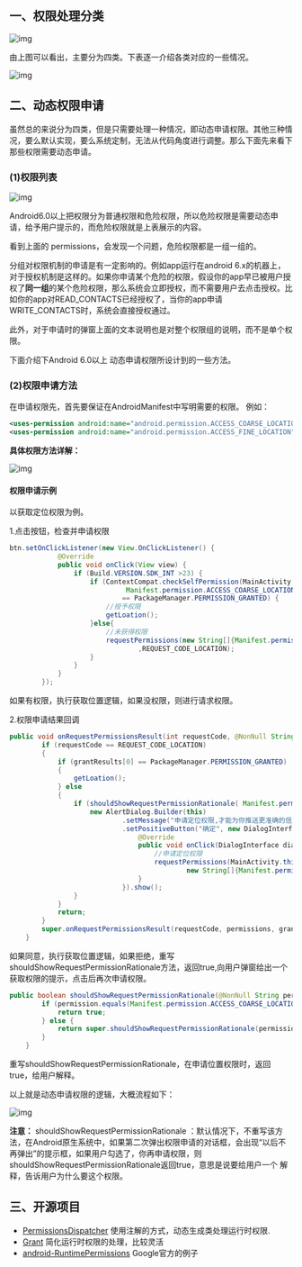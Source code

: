 ## 一、权限处理分类

![img](https://upload-images.jianshu.io/upload_images/3985563-8ec96b2fa802e624.png?imageMogr2/auto-orient/strip%7CimageView2/2/w/1240)

由上图可以看出，主要分为四类。下表逐一介绍各类对应的一些情况。

![img](https://upload-images.jianshu.io/upload_images/3985563-fa7820a1f044292c.png?imageMogr2/auto-orient/strip%7CimageView2/2/w/1240)

## 二、动态权限申请

虽然总的来说分为四类，但是只需要处理一种情况，即动态申请权限。其他三种情况，要么默认实现，要么系统定制，无法从代码角度进行调整。那么下面先来看下那些权限需要动态申请。

### (1)权限列表

![img](https://upload-images.jianshu.io/upload_images/3985563-80387c4edc364fb5.png?imageMogr2/auto-orient/strip%7CimageView2/2/w/1240)

Android6.0以上把权限分为普通权限和危险权限，所以危险权限是需要动态申请，给予用户提示的，而危险权限就是上表展示的内容。

看到上面的 permissions，会发现一个问题，危险权限都是一组一组的。

分组对权限机制的申请是有一定影响的。例如app运行在android 6.x的机器上，对于授权机制是这样的。如果你申请某个危险的权限，假设你的app早已被用户授权了**同一组**的某个危险权限，那么系统会立即授权，而不需要用户去点击授权。比如你的app对READ_CONTACTS已经授权了，当你的app申请WRITE_CONTACTS时，系统会直接授权通过。

此外，对于申请时的弹窗上面的文本说明也是对整个权限组的说明，而不是单个权限。

下面介绍下Android 6.0以上 动态申请权限所设计到的一些方法。

### (2)权限申请方法

在申请权限先，首先要保证在AndroidManifest中写明需要的权限。
例如：

```xml
<uses-permission android:name="android.permission.ACCESS_COARSE_LOCATION"></uses-permission>
<uses-permission android:name="android.permission.ACCESS_FINE_LOCATION"></uses-permission>
```

**具体权限方法详解：**

![img](https://upload-images.jianshu.io/upload_images/3985563-97cd0faf4dee20fd.png?imageMogr2/auto-orient/strip%7CimageView2/2/w/1240)

#### 权限申请示例

以获取定位权限为例。

1.点击按钮，检查并申请权限

```java
btn.setOnClickListener(new View.OnClickListener() {
            @Override
            public void onClick(View view) {
                if (Build.VERSION.SDK_INT >23) {
                    if (ContextCompat.checkSelfPermission(MainActivity.this,
                             Manifest.permission.ACCESS_COARSE_LOCATION)
                            == PackageManager.PERMISSION_GRANTED) {
                        //授予权限
                        getLoation();
                    }else{
                        //未获得权限
                        requestPermissions(new String[]{Manifest.permission.ACCESS_COARSE_LOCATION}
                                ,REQUEST_CODE_LOCATION);
                    }
                }
            }
        });
```

如果有权限，执行获取位置逻辑，如果没权限，则进行请求权限。

2.权限申请结果回调

```java
public void onRequestPermissionsResult(int requestCode, @NonNull String[] permissions, @NonNull int[] grantResults) {
        if (requestCode == REQUEST_CODE_LOCATION)
        {
            if (grantResults[0] == PackageManager.PERMISSION_GRANTED)
            {
                getLoation();
            } else
            {
                if (shouldShowRequestPermissionRationale( Manifest.permission.ACCESS_COARSE_LOCATION)){
                    new AlertDialog.Builder(this)
                            .setMessage("申请定位权限,才能为你推送更准确的信息")
                            .setPositiveButton("确定", new DialogInterface.OnClickListener() {
                                @Override
                                public void onClick(DialogInterface dialog, int which) {
                                    //申请定位权限
                                    requestPermissions(MainActivity.this,
                                            new String[]{Manifest.permission.ACCESS_COARSE_LOCATION}, REQUEST_CODE_LOCATION);
                                }
                            }).show();
                }
            }
            return;
        }
        super.onRequestPermissionsResult(requestCode, permissions, grantResults);
    }
```

如果同意，执行获取位置逻辑，如果拒绝，重写shouldShowRequestPermissionRationale方法，返回true,向用户弹窗给出一个获取权限的提示，点击后再次申请权限。

```java
public boolean shouldShowRequestPermissionRationale(@NonNull String permission) {
        if (permission.equals(Manifest.permission.ACCESS_COARSE_LOCATION) ) {
            return true;
        } else {
            return super.shouldShowRequestPermissionRationale(permission);
        }
    }
```

重写shouldShowRequestPermissionRationale，在申请位置权限时，返回true，给用户解释。

以上就是动态申请权限的逻辑，大概流程如下：

![img](https://upload-images.jianshu.io/upload_images/3985563-68ccd1ded272a212.png?imageMogr2/auto-orient/strip%7CimageView2/2/w/1240)

**注意：**
shouldShowRequestPermissionRationale ：默认情况下，不重写该方法，在Android原生系统中，如果第二次弹出权限申请的对话框，会出现“以后不再弹出”的提示框，如果用户勾选了，你再申请权限，则shouldShowRequestPermissionRationale返回true，意思是说要给用户一个 解释，告诉用户为什么要这个权限。

## 三、开源项目

- [PermissionsDispatcher](https://github.com/hotchemi/PermissionsDispatcher)
  使用注解的方式，动态生成类处理运行时权限.
- [Grant](https://github.com/anthonycr/Grant)
  简化运行时权限的处理，比较灵活
- [android-RuntimePermissions](https://github.com/googlesamples/android-RuntimePermissions)
  Google官方的例子